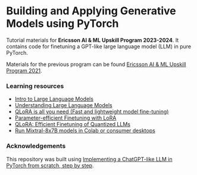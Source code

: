 # Building and Applying Generative Models using PyTorch

Tutorial materials for **Ericsson AI & ML Upskill Program 2023-2024**. It contains code for finetuning a GPT-like large language model (LLM) in pure PyTorch. 

Materials for the previous program can be found [Ericsson AI & ML Upskill Program 2021](https://github.com/hasibzunair/intro-ml-tutorial).

### Learning resources
* [Intro to Large Language Models](https://youtu.be/zjkBMFhNj_g?si=bIVqXiQratJdqvhj)
* [Understanding Large Language Models](https://magazine.sebastianraschka.com/p/understanding-large-language-models)
* [QLoRA is all you need (Fast and lightweight model fine-tuning)](https://youtu.be/J_3hDqSvpmg?si=b0j8O2puV42z18UL)
* [Parameter-efficient Finetuning with LoRA](https://github.com/rasbt/LLMs-from-scratch/blob/main/appendix-E/01_main-chapter-code/appendix-E.ipynb)
* [QLoRA: Efficient Finetuning of Quantized LLMs](https://arxiv.org/abs/2305.14314)
* [Run Mixtral-8x7B models in Colab or consumer desktops](https://github.com/dvmazur/mixtral-offloading)

### Acknowledgements

This repository was built using [Implementing a ChatGPT-like LLM in PyTorch from scratch, step by step](https://github.com/rasbt/LLMs-from-scratch).
